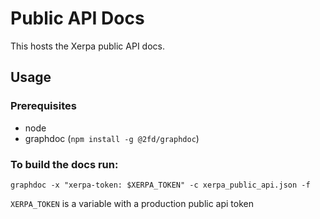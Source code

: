 # Public API Docs

This hosts the Xerpa public API docs.

## Usage

### Prerequisites
- node
- graphdoc (`npm install -g @2fd/graphdoc`)

### To build the docs run:

    graphdoc -x "xerpa-token: $XERPA_TOKEN" -c xerpa_public_api.json -f

`XERPA_TOKEN` is a variable with a production public api token
